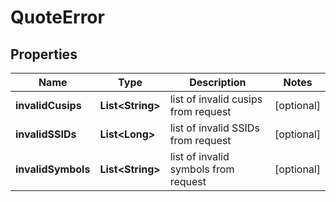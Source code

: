 # QuoteError

## Properties
Name | Type | Description | Notes
------------ | ------------- | ------------- | -------------
**invalidCusips** | **List&lt;String&gt;** | list of invalid cusips from request |  [optional]
**invalidSSIDs** | **List&lt;Long&gt;** | list of invalid SSIDs from request |  [optional]
**invalidSymbols** | **List&lt;String&gt;** | list of invalid symbols from request |  [optional]
